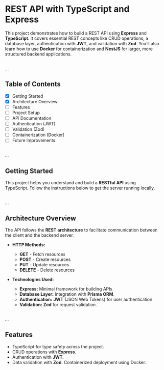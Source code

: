 # REST API with TypeScript and Express

This project demonstrates how to build a REST API using **Express** and **TypeScript**. It covers essential REST concepts like CRUD operations, a database layer, authentication with **JWT**, and validation with **Zod**. You’ll also learn how to use **Docker** for containerization and **NestJS** for larger, more structured backend applications.

<br>
...

## Table of Contents

- [x] Getting Started
- [x] Architecture Overview
- [ ] Features
- [ ] Project Setup
- [ ] API Documentation
- [ ] Authentication (JWT)
- [ ] Validation (Zod)
- [ ] Containerization (Docker)
- [ ] Future Improvements

<br>
...

## Getting Started

This project helps you understand and build a **RESTful API** using TypeScript. Follow the instructions below to get the server running locally.

<br>
...

## Architecture Overview

The API follows the **REST architecture** to facilitate communication between the client and the backend server.

- **HTTP Methods:**

  - **GET** - Fetch resources
  - **POST** - Create resources
  - **PUT** - Update resources
  - **DELETE** - Delete resources

- **Technologies Used:**
  - **Express:** Minimal framework for building APIs.
  - **Database Layer:** Integration with **Prisma ORM**.
  - **Authentication:** **JWT** (JSON Web Tokens) for user authentication.
  - **Validation:** **Zod** for request validation.

<br>
...

## Features
- TypeScript for type safety across the project.
- CRUD operations with **Express**.
- Authentication with **JWT**.
- Data validation with **Zod**.
Containerized deployment using Docker.
